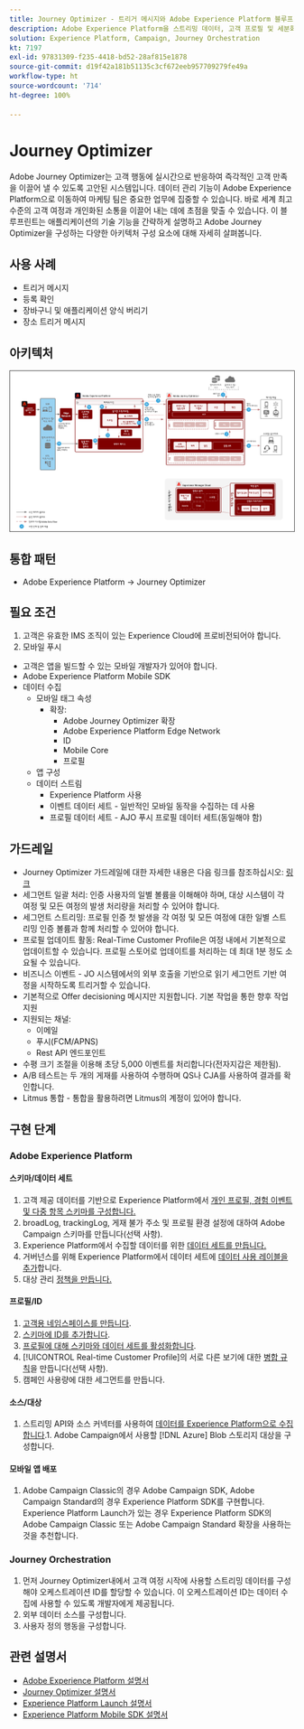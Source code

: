 ```yaml
---
title: Journey Optimizer - 트리거 메시지와 Adobe Experience Platform 블루프린트
description: Adobe Experience Platform을 스트리밍 데이터, 고객 프로필 및 세분화의 중앙 허브로 사용하여 트리거된 메시지 및 경험을 실행합니다.
solution: Experience Platform, Campaign, Journey Orchestration
kt: 7197
exl-id: 97831309-f235-4418-bd52-28af815e1878
source-git-commit: d19f42a181b51135c3cf672eeb957709279fe49a
workflow-type: ht
source-wordcount: '714'
ht-degree: 100%

---
```


# Journey Optimizer

Adobe Journey Optimizer는 고객 행동에 실시간으로 반응하여 즉각적인 고객 만족을 이끌어 낼 수 있도록 고안된 시스템입니다. 데이터 관리 기능이 Adobe Experience Platform으로 이동하여 마케팅 팀은 중요한 업무에 집중할 수 있습니다. 바로 세계 최고 수준의 고객 여정과 개인화된 소통을 이끌어 내는 데에 초점을 맞출 수 있습니다.  이 블루프린트는 애플리케이션의 기술 기능을 간략하게 설명하고 Adobe Journey Optimizer을 구성하는 다양한 아키텍처 구성 요소에 대해 자세히 살펴봅니다.

## 사용 사례

* 트리거 메시지
* 등록 확인
* 장바구니 및 애플리케이션 양식 버리기
* 장소 트리거 메시지

## 아키텍처

<img src="assets/journey-optimizer.png" alt="트리거 메시지와 Adobe Experience Platform 블루프린트를 위한 참조 아키텍처" style="border:1px solid #4a4a4a" />

## 통합 패턴

* Adobe Experience Platform -> Journey Optimizer

## 필요 조건

1. 고객은 유효한 IMS 조직이 있는 Experience Cloud에 프로비전되어야 합니다.
1. 모바일 푸시

* 고객은 앱을 빌드할 수 있는 모바일 개발자가 있어야 합니다.
* Adobe Experience Platform Mobile SDK
* 데이터 수집
   * 모바일 태그 속성
      * 확장:
         * Adobe Journey Optimizer 확장
         * Adobe Experience Platform Edge Network
         * ID
         * Mobile Core
         * 프로필
   * 앱 구성
   * 데이터 스트림
      * Experience Platform 사용
      * 이벤트 데이터 세트 - 일반적인 모바일 동작을 수집하는 데 사용
      * 프로필 데이터 세트 - AJO 푸시 프로필 데이터 세트(동일해야 함)

## 가드레일

* Journey Optimizer 가드레일에 대한 자세한 내용은 다음 링크를 참조하십시오: [링크](https://experienceleague.adobe.com/docs/journeys/using/starting-with-journeys/limitations.html?lang=ko)
* 세그먼트 일괄 처리: 인증 사용자의 일별 볼륨을 이해해야 하며, 대상 시스템이 각 여정 및 모든 여정의 발생 처리량을 처리할 수 있어야 합니다.
* 세그먼트 스트리밍: 프로필 인증 첫 발생을 각 여정 및 모든 여정에 대한 일별 스트리밍 인증 볼륨과 함께 처리할 수 있어야 합니다.
* 프로필 업데이트 활동: Real-Time Customer Profile은 여정 내에서 기본적으로 업데이트할 수 있습니다.  프로필 스토어로 업데이트를 처리하는 데 최대 1분 정도 소요될 수 있습니다.
* 비즈니스 이벤트 - JO 시스템에서의 외부 호출을 기반으로 읽기 세그먼트 기반 여정을 시작하도록 트리거할 수 있습니다.
* 기본적으로 Offer decisioning 메시지만 지원합니다. 기본 작업을 통한 향후 작업 지원
* 지원되는 채널:
   * 이메일
   * 푸시(FCM/APNS)
   * Rest API 엔드포인트
* 수평 크기 조절을 이용해 초당 5,000 이벤트를 처리합니다(전자지갑은 제한됨).
* A/B 테스트는 두 개의 게재를 사용하여 수행하며 QS나 CJA를 사용하여 결과를 확인합니다.
* Litmus 통합 - 통합을 활용하려면 Litmus의 계정이 있어야 합니다.

## 구현 단계

### Adobe Experience Platform

#### 스키마/데이터 세트

1. 고객 제공 데이터를 기반으로 Experience Platform에서 [개인 프로필, 경험 이벤트 및 다중 항목 스키마를 구성합니다.](https://experienceleague.adobe.com/?recommended=ExperiencePlatform-D-1-2021.1.xdm)
1. broadLog, trackingLog, 게재 불가 주소 및 프로필 환경 설정에 대하여 Adobe Campaign 스키마를 만듭니다(선택 사항).
1. Experience Platform에서 수집할 데이터를 위한 [데이터 세트를 만듭니다.](https://experienceleague.adobe.com/docs/platform-learn/tutorials/data-ingestion/create-datasets-and-ingest-data.html?lang=ko)
1. 거버넌스를 위해 Experience Platform에서 데이터 세트에 [데이터 사용 레이블을 추가](https://experienceleague.adobe.com/docs/platform-learn/tutorials/data-governance/classify-data-using-governance-labels.html?lang=ko)합니다.
1. 대상 관리 [정책을 만듭니다.](https://experienceleague.adobe.com/docs/platform-learn/tutorials/data-governance/create-data-usage-policies.html?lang=ko)

#### 프로필/ID

1. [고객용 네임스페이스를 만듭니다](https://experienceleague.adobe.com/docs/platform-learn/tutorials/identities/label-ingest-and-verify-identity-data.html?lang=ko).
1. [스키마에 ID를 추가합니다](https://experienceleague.adobe.com/docs/platform-learn/tutorials/identities/label-ingest-and-verify-identity-data.html?lang=ko).
1. [프로필에 대해 스키마와 데이터 세트를 활성화합니다](https://experienceleague.adobe.com/docs/platform-learn/tutorials/profiles/bring-data-into-the-real-time-customer-profile.html?lang=ko).
1. [!UICONTROL Real-time Customer Profile]의 서로 다른 보기에 대한 [병합 규칙](https://experienceleague.adobe.com/docs/platform-learn/tutorials/profiles/create-merge-policies.html?lang=ko)을 만듭니다(선택 사항).
1. 캠페인 사용량에 대한 세그먼트를 만듭니다.

#### 소스/대상

1. 스트리밍 API와 소스 커넥터를 사용하여 [데이터를 Experience Platform으로 수집합니다](https://experienceleague.adobe.com/?recommended=ExperiencePlatform-D-1-2020.1.dataingestion&amp;lang=ko).1. Adobe Campaign에서 사용할 [!DNL Azure] Blob 스토리지 대상을 구성합니다.

#### 모바일 앱 배포

1. Adobe Campaign Classic의 경우 Adobe Campaign SDK, Adobe Campaign Standard의 경우 Experience Platform SDK를 구현합니다. Experience Platform Launch가 있는 경우 Experience Platform SDK의 Adobe Campaign Classic 또는 Adobe Campaign Standard 확장을 사용하는 것을 추천합니다.


### Journey Orchestration

1. 먼저 Journey Optimizer내에서 고객 여정 시작에 사용할 스트리밍 데이터를 구성해야 오케스트레이션 ID를 할당할 수 있습니다. 이 오케스트레이션 ID는 데이터 수집에 사용할 수 있도록 개발자에게 제공됩니다.
1. 외부 데이터 소스를 구성합니다.
1. 사용자 정의 행동을 구성합니다.

## 관련 설명서

* [Adobe Experience Platform 설명서](https://experienceleague.adobe.com/docs/experience-platform.html?lang=ko)
* [Journey Optimizer 설명서](https://experienceleague.adobe.com/docs/journey-optimizer/using/ajo-home.html?lang=ko)
* [Experience Platform Launch 설명서](https://experienceleague.adobe.com/docs/launch.html?lang=ko)
* [Experience Platform Mobile SDK 설명서](https://experienceleague.adobe.com/docs/mobile.html?lang=ko)
